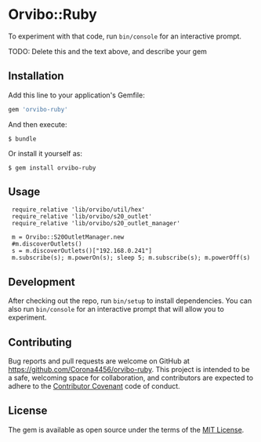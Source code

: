 # Orvibo::Ruby

To experiment with that code, run `bin/console` for an interactive prompt.

TODO: Delete this and the text above, and describe your gem

## Installation

Add this line to your application's Gemfile:

```ruby
gem 'orvibo-ruby'
```

And then execute:

    $ bundle

Or install it yourself as:

    $ gem install orvibo-ruby

## Usage

``` require_relative 'lib/orvibo/util/string'
 require_relative 'lib/orvibo/util/hex'
 require_relative 'lib/orvibo/s20_outlet'
 require_relative 'lib/orvibo/s20_outlet_manager'

 m = Orvibo::S20OutletManager.new
 #m.discoverOutlets()
 s = m.discoverOutlets()["192.168.0.241"]
 m.subscribe(s); m.powerOn(s); sleep 5; m.subscribe(s); m.powerOff(s)
```
## Development

After checking out the repo, run `bin/setup` to install dependencies. You can also run `bin/console` for an interactive prompt that will allow you to experiment.

## Contributing

Bug reports and pull requests are welcome on GitHub at https://github.com/Corona4456/orvibo-ruby. This project is intended to be a safe, welcoming space for collaboration, and contributors are expected to adhere to the [Contributor Covenant](http://contributor-covenant.org) code of conduct.


## License

The gem is available as open source under the terms of the [MIT License](http://opensource.org/licenses/MIT).

